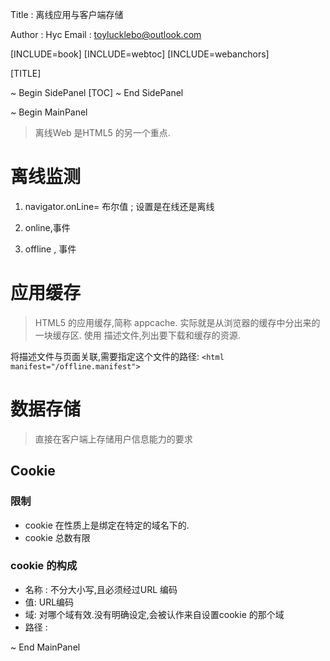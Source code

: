 Title         : 离线应用与客户端存储

Author        : Hyc
Email         : toylucklebo@outlook.com

[INCLUDE=book]
[INCLUDE=webtoc]
[INCLUDE=webanchors]

[TITLE]

~ Begin SidePanel
[TOC]
~ End SidePanel

~ Begin MainPanel
> 离线Web 是HTML5 的另一个重点.

# 离线监测

1. navigator.onLine= 布尔值 ;  设置是在线还是离线

2. online,事件
3. offline , 事件

# 应用缓存
> HTML5 的应用缓存,简称 appcache. 实际就是从浏览器的缓存中分出来的一块缓存区. 使用 描述文件,列出要下载和缓存的资源.

将描述文件与页面关联,需要指定这个文件的路径:
`<html manifest="/offline.manifest">`

# 数据存储
> 直接在客户端上存储用户信息能力的要求

## Cookie

### 限制
* cookie 在性质上是绑定在特定的域名下的.
* cookie 总数有限


### cookie 的构成

* 名称 : 不分大小写,且必须经过URL 编码
* 值: URL编码
* 域: 对哪个域有效.没有明确设定,会被认作来自设置cookie 的那个域
* 路径 : 
 
~ End MainPanel